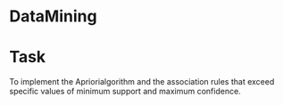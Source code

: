 # DataMining

# Task
To implement the Apriorialgorithm and the association rules that exceed specific values of minimum support and maximum confidence. 
